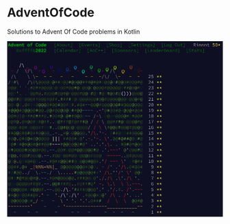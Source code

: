 # AdventOfCode

Solutions to Advent Of Code problems in Kotlin

![2022 Advent of Code Calendar](/images/Calendar2022.png)